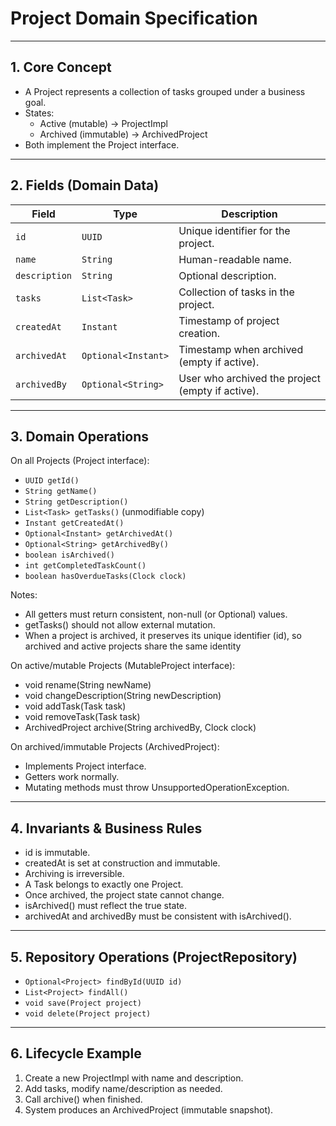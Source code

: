 # Project Domain Specification

---

## 1. Core Concept

- A Project represents a collection of tasks grouped under a business goal.
- States:
  - Active (mutable) -> ProjectImpl
  - Archived (immutable) -> ArchivedProject
- Both implement the Project interface.

---

## 2. Fields (Domain Data)

| Field | Type | Description |
|-------|------|-------------|
| `id` | `UUID` | Unique identifier for the project. |
| `name` | `String` | Human-readable name. |
| `description` | `String` | Optional description. |
| `tasks` | `List<Task>` | Collection of tasks in the project. |
| `createdAt` | `Instant` | Timestamp of project creation. |
| `archivedAt` | `Optional<Instant>` | Timestamp when archived (empty if active). |
| `archivedBy` | `Optional<String>` | User who archived the project (empty if active). |

---

## 3. Domain Operations

On all Projects (Project interface):

- `UUID getId()`
- `String getName()`
- `String getDescription()`
- `List<Task> getTasks()` (unmodifiable copy)
- `Instant getCreatedAt()`
- `Optional<Instant> getArchivedAt()`
- `Optional<String> getArchivedBy()`
- `boolean isArchived()`
- `int getCompletedTaskCount()`
- `boolean hasOverdueTasks(Clock clock)`

Notes:

- All getters must return consistent, non-null (or Optional) values.
- getTasks() should not allow external mutation.
- When a project is archived, it preserves its unique identifier (id), so archived and active projects share the same identity

On active/mutable Projects (MutableProject interface):

- void rename(String newName)
- void changeDescription(String newDescription)
- void addTask(Task task)
- void removeTask(Task task)
- ArchivedProject archive(String archivedBy, Clock clock)

On archived/immutable Projects (ArchivedProject):

- Implements Project interface.
- Getters work normally.
- Mutating methods must throw UnsupportedOperationException.

---

## 4. Invariants & Business Rules

- id is immutable.
- createdAt is set at construction and immutable.
- Archiving is irreversible.
- A Task belongs to exactly one Project.
- Once archived, the project state cannot change.
- isArchived() must reflect the true state.
- archivedAt and archivedBy must be consistent with isArchived().

---

## 5. Repository Operations (ProjectRepository)

- `Optional<Project> findById(UUID id)`
- `List<Project> findAll()`
- `void save(Project project)`
- `void delete(Project project)`

---

## 6. Lifecycle Example

1. Create a new ProjectImpl with name and description.
2. Add tasks, modify name/description as needed.
3. Call archive() when finished.
4. System produces an ArchivedProject (immutable snapshot).
